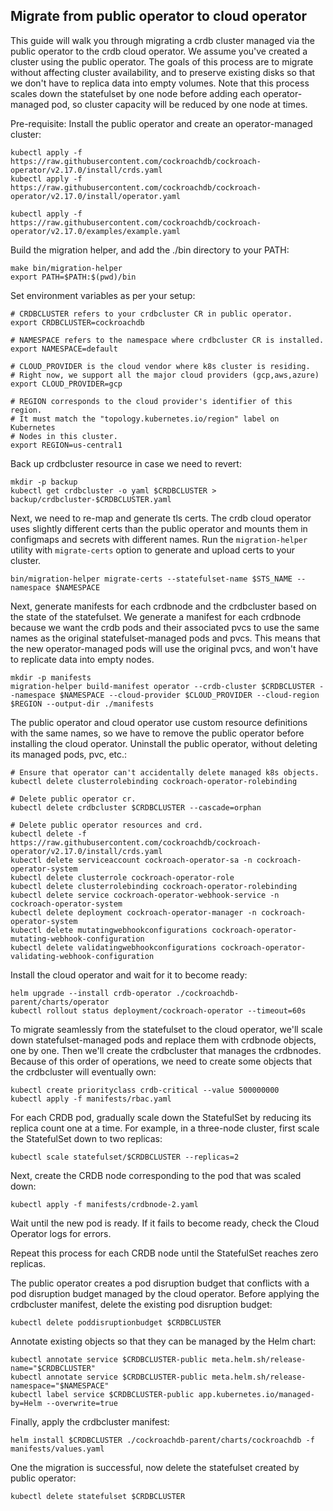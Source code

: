 ## Migrate from public operator to cloud operator

This guide will walk you through migrating a crdb cluster managed via the public operator to the crdb cloud operator. We assume you've created a cluster using the public operator. The goals of this process are to migrate without affecting cluster availability, and to preserve existing disks so that we don't have to replica data into empty volumes. Note that this process scales down the statefulset by one node before adding each operator-managed pod, so cluster capacity will be reduced by one node at times.

Pre-requisite: Install the public operator and create an operator-managed cluster:

```
kubectl apply -f https://raw.githubusercontent.com/cockroachdb/cockroach-operator/v2.17.0/install/crds.yaml
kubectl apply -f https://raw.githubusercontent.com/cockroachdb/cockroach-operator/v2.17.0/install/operator.yaml

kubectl apply -f https://raw.githubusercontent.com/cockroachdb/cockroach-operator/v2.17.0/examples/example.yaml
```

Build the migration helper, and add the ./bin directory to your PATH:

```
make bin/migration-helper
export PATH=$PATH:$(pwd)/bin
```

Set environment variables as per your setup:

```
# CRDBCLUSTER refers to your crdbcluster CR in public operator.
export CRDBCLUSTER=cockroachdb

# NAMESPACE refers to the namespace where crdbcluster CR is installed.
export NAMESPACE=default

# CLOUD_PROVIDER is the cloud vendor where k8s cluster is residing. 
# Right now, we support all the major cloud providers (gcp,aws,azure)
export CLOUD_PROVIDER=gcp

# REGION corresponds to the cloud provider's identifier of this region.
# It must match the "topology.kubernetes.io/region" label on Kubernetes 
# Nodes in this cluster.
export REGION=us-central1
```

Back up crdbcluster resource in case we need to revert:

```
mkdir -p backup
kubectl get crdbcluster -o yaml $CRDBCLUSTER > backup/crdbcluster-$CRDBCLUSTER.yaml
```

Next, we need to re-map and generate tls certs. The crdb cloud operator uses slightly different certs than the public operator and mounts them in configmaps and secrets with different names. Run the `migration-helper` utility with `migrate-certs` option to generate and upload certs to your cluster.

```
bin/migration-helper migrate-certs --statefulset-name $STS_NAME --namespace $NAMESPACE
```

Next, generate manifests for each crdbnode and the crdbcluster based on the state of the statefulset. We generate a manifest for each crdbnode because we want the crdb pods and their associated pvcs to use the same names as the original statefulset-managed pods and pvcs. This means that the new operator-managed pods will use the original pvcs, and won't have to replicate data into empty nodes.

```
mkdir -p manifests
migration-helper build-manifest operator --crdb-cluster $CRDBCLUSTER --namespace $NAMESPACE --cloud-provider $CLOUD_PROVIDER --cloud-region $REGION --output-dir ./manifests
```

The public operator and cloud operator use custom resource definitions with the same names, so we have to remove the public operator before installing the cloud operator. Uninstall the public operator, without deleting its managed pods, pvc, etc.:

```
# Ensure that operator can't accidentally delete managed k8s objects.
kubectl delete clusterrolebinding cockroach-operator-rolebinding

# Delete public operator cr.
kubectl delete crdbcluster $CRDBCLUSTER --cascade=orphan

# Delete public operator resources and crd.
kubectl delete -f https://raw.githubusercontent.com/cockroachdb/cockroach-operator/v2.17.0/install/crds.yaml
kubectl delete serviceaccount cockroach-operator-sa -n cockroach-operator-system
kubectl delete clusterrole cockroach-operator-role
kubectl delete clusterrolebinding cockroach-operator-rolebinding
kubectl delete service cockroach-operator-webhook-service -n cockroach-operator-system
kubectl delete deployment cockroach-operator-manager -n cockroach-operator-system
kubectl delete mutatingwebhookconfigurations cockroach-operator-mutating-webhook-configuration
kubectl delete validatingwebhookconfigurations cockroach-operator-validating-webhook-configuration
```

Install the cloud operator and wait for it to become ready:

```
helm upgrade --install crdb-operator ./cockroachdb-parent/charts/operator
kubectl rollout status deployment/cockroach-operator --timeout=60s
```

To migrate seamlessly from the statefulset to the cloud operator, we'll scale down statefulset-managed pods and replace them with crdbnode objects, one by one. Then we'll create the crdbcluster that manages the crdbnodes. Because of this order of operations, we need to create some objects that the crdbcluster will eventually own:

```
kubectl create priorityclass crdb-critical --value 500000000
kubectl apply -f manifests/rbac.yaml
```

For each CRDB pod, gradually scale down the StatefulSet by reducing its replica count one at a time. 
For example, in a three-node cluster, first scale the StatefulSet down to two replicas:
```
kubectl scale statefulset/$CRDBCLUSTER --replicas=2
```

Next, create the CRDB node corresponding to the pod that was scaled down:

```
kubectl apply -f manifests/crdbnode-2.yaml
```

Wait until the new pod is ready. If it fails to become ready, check the Cloud Operator logs for errors.

Repeat this process for each CRDB node until the StatefulSet reaches zero replicas.

The public operator creates a pod disruption budget that conflicts with a pod disruption budget managed by the cloud operator. Before applying the crdbcluster manifest, delete the existing pod disruption budget:

```
kubectl delete poddisruptionbudget $CRDBCLUSTER
```

Annotate existing objects so that they can be managed by the Helm chart:

```
kubectl annotate service $CRDBCLUSTER-public meta.helm.sh/release-name="$CRDBCLUSTER"
kubectl annotate service $CRDBCLUSTER-public meta.helm.sh/release-namespace="$NAMESPACE"
kubectl label service $CRDBCLUSTER-public app.kubernetes.io/managed-by=Helm --overwrite=true
```

Finally, apply the crdbcluster manifest:

```
helm install $CRDBCLUSTER ./cockroachdb-parent/charts/cockroachdb -f manifests/values.yaml
```

One the migration is successful, now delete the statefulset created by public operator:
```
kubectl delete statefulset $CRDBCLUSTER 
```